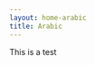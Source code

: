 ```yaml
---
layout: home-arabic
title: Arabic
---
```

This is a test

<!-- Html Elements for Search
<div id="search-container">
<input type="text" id="search-input" placeholder="search...">
<ul id="results-container"></ul>
</div>

<!-- Script pointing to search-script.js
<script src="{{ site.baseurl }}/assets/js/search-script.js" type="text/javascript"></script>

<!-- Configuration 
<script>
SimpleJekyllSearch({
  searchInput: document.getElementById('search-input'),
  resultsContainer: document.getElementById('results-container'),
  json: '/search.json'
})
</script>
-->
